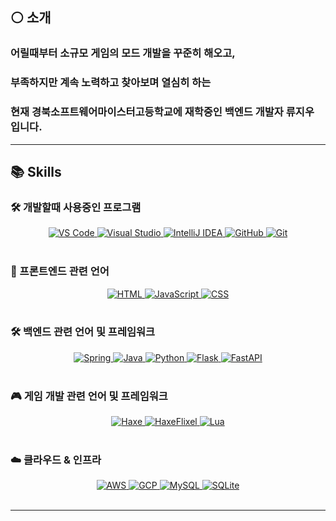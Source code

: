 ## ⚪ 소개

### 어릴때부터 소규모 게임의 모드 개발을 꾸준히 해오고,
### 부족하지만 계속 노력하고 찾아보며 열심히 하는 
### 현재 경북소프트웨어마이스터고등학교에 재학중인 백엔드 개발자 류지우 입니다.

---

## 📚 Skills

### 🛠️ 개발할때 사용중인 프로그램

<div style="text-align: center;">
  <a href="https://code.visualstudio.com/">
    <img src="https://skillicons.dev/icons?i=vscode" alt="VS Code" />
  </a>
  <a href="https://visualstudio.microsoft.com/">
    <img src="https://skillicons.dev/icons?i=visualstudio" alt="Visual Studio" />
  </a>
  <a href="https://www.jetbrains.com/idea/">
    <img src="https://skillicons.dev/icons?i=idea" alt="IntelliJ IDEA" />
  </a>
  <a href="https://github.com/">
    <img src="https://skillicons.dev/icons?i=github" alt="GitHub" />
  </a>
  <a href="https://git-scm.com/">
    <img src="https://skillicons.dev/icons?i=git" alt="Git" />
  </a>
</div>

<br/>

### 🎨 프론트엔드 관련 언어
<div style="text-align: center;">
  <a href="https://developer.mozilla.org/en-US/docs/Web/HTML">
    <img src="https://skillicons.dev/icons?i=html" alt="HTML" />
  </a>
  <a href="https://developer.mozilla.org/en-US/docs/Web/JavaScript">
    <img src="https://skillicons.dev/icons?i=js" alt="JavaScript" />
  </a>
  <a href="https://developer.mozilla.org/en-US/docs/Web/CSS">
    <img src="https://skillicons.dev/icons?i=css" alt="CSS" />
  </a>
</div>

<br/>

### 🛠️ 백엔드 관련 언어 및 프레임워크
<div style="text-align: center;">
  <a href="https://spring.io/">
    <img src="https://skillicons.dev/icons?i=spring" alt="Spring" />
  </a>
  <a href="https://www.java.com/">
    <img src="https://skillicons.dev/icons?i=java" alt="Java" />
  </a>
  <a href="https://www.python.org/">
    <img src="https://skillicons.dev/icons?i=py" alt="Python" />
  </a>
  <a href="https://flask.palletsprojects.com/en/stable/">
    <img src="https://skillicons.dev/icons?i=flask" alt="Flask" />
  </a>
  <a href="https://fastapi.tiangolo.com/">
    <img src="https://skillicons.dev/icons?i=fastapi" alt="FastAPI" />
  </a>
</div>


<br/>

### 🎮 게임 개발 관련 언어 및 프레임워크
<div style="text-align: center;">
  <a href="https://haxe.org/">
    <img src="https://skillicons.dev/icons?i=haxe" alt="Haxe" />
  </a>
  <a href="https://haxeflixel.com/">
    <img src="https://skillicons.dev/icons?i=haxeflixel" alt="HaxeFlixel" />
  </a>
  <a href="https://www.lua.org/">
    <img src="https://skillicons.dev/icons?i=lua" alt="Lua" />
  </a>
</div>

<br/>

### ☁️ 클라우드 & 인프라

<div style="text-align: center;">
  <a href="https://aws.amazon.com/">
    <img src="https://skillicons.dev/icons?i=aws" alt="AWS" />
  </a>
  <a href="https://cloud.google.com/">
    <img src="https://skillicons.dev/icons?i=gcp" alt="GCP" />
  </a>
  <a href="https://www.mysql.com/">
    <img src="https://skillicons.dev/icons?i=mysql" alt="MySQL" />
  </a>
  <a href="https://www.sqlite.org/">
    <img src="https://skillicons.dev/icons?i=sqlite" alt="SQLite" />
  </a>
</div>
<br/>


---

